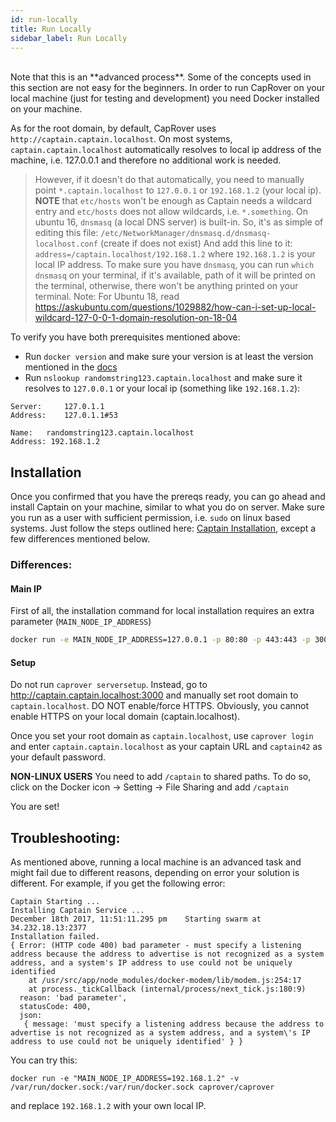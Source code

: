 ```yaml
---
id: run-locally
title: Run Locally
sidebar_label: Run Locally
---
```


<br/>
Note that this is an **advanced process**. Some of the concepts used in this section are not easy for the beginners. In order to run CapRover on your local machine (just for testing and development) you need Docker installed on your machine.

As for the root domain, by default, CapRover uses `http://captain.captain.localhost`. On most systems, `captain.captain.localhost` automatically resolves to local ip address of the machine, i.e. 127.0.0.1 and therefore no additional work is needed.

> However, if it doesn't do that automatically, you need to manually point `*.captain.localhost` to `127.0.0.1` or `192.168.1.2` (your local ip). **NOTE** that `etc/hosts` won't be enough as Captain needs a wildcard entry and `etc/hosts` does not allow wildcards, i.e. `*.something`. On ubuntu 16, `dnsmasq` (a local DNS server) is built-in. So, it's as simple of editing this file: `/etc/NetworkManager/dnsmasq.d/dnsmasq-localhost.conf` (create if does not exist) And add this line to it: `address=/captain.localhost/192.168.1.2` where `192.168.1.2` is your local IP address. To make sure you have `dnsmasq`, you can run `which dnsmasq` on your terminal, if it's available, path of it will be printed on the terminal, otherwise, there won't be anything printed on your terminal.
Note: For Ubuntu 18, read https://askubuntu.com/questions/1029882/how-can-i-set-up-local-wildcard-127-0-0-1-domain-resolution-on-18-04


To verify you have both prerequisites mentioned above:
- Run `docker version` and make sure your version is at least the version mentioned in the [docs](get-started.md#c-install-docker-on-server-at-least-version-1706x) 
- Run `nslookup randomstring123.captain.localhost` and make sure it resolves to `127.0.0.1` or your local ip (something like `192.168.1.2`):
```
Server:		127.0.1.1
Address:	127.0.1.1#53

Name:	randomstring123.captain.localhost
Address: 192.168.1.2
```

## Installation

Once you confirmed that you have the prereqs ready, you can go ahead and install Captain on your machine, similar to what you do on server. Make sure you run as a user with sufficient permission, i.e. `sudo` on linux based systems. Just follow the steps outlined here: [Captain Installation](get-started#step-1-captain-installation), except a few differences mentioned below.

### Differences:

#### Main IP
First of all, the installation command for local installation requires an extra parameter (`MAIN_NODE_IP_ADDRESS`)
```bash
docker run -e MAIN_NODE_IP_ADDRESS=127.0.0.1 -p 80:80 -p 443:443 -p 3000:3000 -v /var/run/docker.sock:/var/run/docker.sock -v /captain:/captain caprover/caprover
```

#### Setup

Do not run `caprover serversetup`. Instead, go to http://captain.captain.localhost:3000 and manually set root domain to `captain.localhost`. DO NOT enable/force HTTPS. Obviously, you cannot enable HTTPS on your local domain (captain.localhost).

Once you set your root domain as `captain.localhost`, use `caprover login` and enter `captain.captain.localhost` as your captain URL and `captain42` as your default password. 


**NON-LINUX USERS**
You need to add `/captain` to shared paths.
To do so, click on the Docker icon -> Setting -> File Sharing and add `/captain`



You are set!


## Troubleshooting:


As mentioned above, running a local machine is an advanced task and might fail due to different reasons, depending on error your solution is different. For example, if you get the following error:

```
Captain Starting ...
Installing Captain Service ...
December 18th 2017, 11:51:11.295 pm    Starting swarm at 34.232.18.13:2377
Installation failed.
{ Error: (HTTP code 400) bad parameter - must specify a listening address because the address to advertise is not recognized as a system address, and a system's IP address to use could not be uniquely identified
    at /usr/src/app/node_modules/docker-modem/lib/modem.js:254:17
    at process._tickCallback (internal/process/next_tick.js:180:9)
  reason: 'bad parameter',
  statusCode: 400,
  json:
   { message: 'must specify a listening address because the address to advertise is not recognized as a system address, and a system\'s IP address to use could not be uniquely identified' } }
```
You can try this:

```
docker run -e "MAIN_NODE_IP_ADDRESS=192.168.1.2" -v /var/run/docker.sock:/var/run/docker.sock caprover/caprover
```

and replace `192.168.1.2` with your own local IP.
